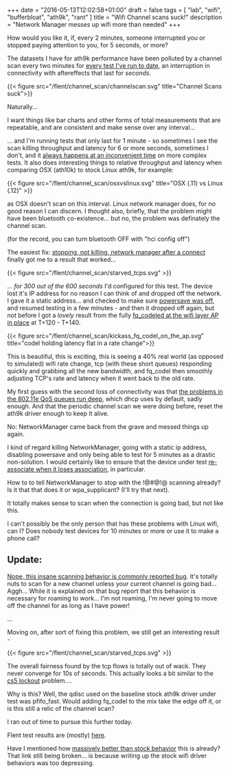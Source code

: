 +++
date = "2016-05-13T12:02:58+01:00"
draft = false
tags = [ "lab", "wifi", "bufferbloat", "ath9k", "rant" ]
title = "Wifi Channel scans suck!"
description = "Network Manager messes up wifi more than needed"
+++

How would you like it, if, every 2 minutes, someone interrupted you
or stopped paying attention to you, for 5 seconds, or more?

The datasets I have for ath9k performance have been polluted by a
channel scan every two minutes for
[every test I've run to date](/tags/wifi), an interruption in
connectivity with aftereffects that last for *seconds*.

{{< figure src="/flent/channel_scan/channelscan.svg" title="Channel Scans suck">}}

Naturally...

I want things like bar charts and other forms of total measurements
that are repeatable, and are consistent and make sense over any interval...

... and I'm running tests that only last for 1 minute - so sometimes I
see the scan killing throughput and latency for 6 or more seconds,
sometimes I don't, and it
[always happens at an inconvenient time](/post/anomolies_thus_far) on
more complex tests. It also does interesting things to relative
throughput and latency when comparing OSX (ath10k) to stock Linux ath9k, for example:

{{< figure src="/flent/channel_scan/osxvslinux.svg" title="OSX (.11) vs Linux (.12)" >}}

as OSX doesn't scan on this interval. Linux network manager does, for no
good reason I can discern. I thought also, briefly, that the problem
might have been bluetooth co-existence... but no, the problem was
definately the channel scan.

(for the record, you can turn bluetooth OFF with "hci config off")

The easiest fix: [stopping, not killing, network manager after a connect](http://ubuntuforums.org/showthread.php?t=2163994) finally got me to a result that worked...

{{< figure src="/flent/channel_scan/starved_tcps.svg" >}}

... *for 300 out of the 600 seconds* I'd configured for this test. The device lost it's IP address for no reason I can think of and dropped off the network. I gave it a static address... and checked to make sure [powersave was off](/post/poking_at_powersave), and resumed testing in a few minutes - and then it dropped
off again, but not before I got a *lovely* result from the fully
[fq_codeled at the wifi layer AP in place](/tags/ath10k) at T+120 - T+140.

{{< figure src="/flent/channel_scan/kickass_fq_codel_on_the_ap.svg" title="codel holding latency flat in a rate change">}}

This is beautiful, this is exciting, this is seeing a 40% real world (as
opposed to simulated) wifi rate change, tcp (with these short queues)
responding quickly and grabbing all the new bandwidth, and fq_codel then
smoothly adjusting TCP's rate and latency when it went back to the old rate.

My first guess with the second loss of connectivity was that
[the problems in the 802.11e QoS queues run deep](/post/cs5_lockout), which dhcp uses by default, sadly enough. And that the periodic channel scan
we were doing before, reset the ath9k driver enough to keep it alive.

No: NetworkManager came back from the grave and messed things up again.

I kind of regard killing NetworkManager, going with a static ip address, disabling powersave and only being able to test for 5 minutes as a drastic non-solution. I would certainly like to ensure that the device under test [re-associate when it loses association](/posts/10.1firmware), in particular.

How to to tell NetworkManager to stop with the !@#@!@ scanning already? Is it that that does it or wpa_supplicant? (I'll try that next).

It totally makes sense to scan when the connection is going bad, but not like this.

I can't possibly be the only person that has these problems with Linux wifi, can I? Does nobody test devices for 10 minutes or more or use it to make a phone call?

## Update:

[Nope, this insane scanning behavior is commonly reported bug](https://bugs.launchpad.net/ubuntu/+source/network-manager/+bug/373680). It's totally nuts to scan for a new channel unless your current channel is going bad... Aggh... While
it is explained on that bug report that this behavior is necessary for roaming to work... I'm not roaming, I'm never going to move off the channel for as
long as I have power!

...

Moving on, after sort of fixing this problem, we still get an interesting result -

{{< figure src="/flent/channel_scan/starved_tcps.svg" >}}

The overall fairness found by the tcp flows is totally out of wack. They
never converge for 10s of seconds. This actually looks a bit similar to
the [cs5 lockout](/post/cs5_lockout) problem....

Why is this? Well, the qdisc used on the baseline stock ath9k driver
under test was pfifo_fast. Would adding fq_codel to the mix take the
edge off it, or is this still a relic of the channel scan?

I ran out of time to pursue this further today.

Flent test results are (mostly) [here](/flent/channel_scan).

Have I mentioned how
[massively better than stock behavior](/post/stock_behavior) this is
already? That link still being broken... is because writing up the stock wifi driver
behaviors was too depressing.
